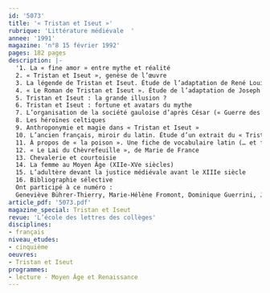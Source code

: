 ```yaml
---
id: '5073'
title: '« Tristan et Iseut »'
rubrique: 'Littérature médiévale  '
annee: '1991'
magazine: 'n°8 15 février 1992'
pages: 182 pages
description: |-
  '1. La « fine amor » entre mythe et réalité
  2. « Tristan et Iseut », genèse de l’œuvre
  3. La légende de Tristan et Iseut. Étude de l’adaptation de René Louis (troisième)
  4. « Le Roman de Tristan et Iseut ». Étude de l’adaptation de Joseph Bédier (cinquième)
  5. Tristan et Iseut : la grande illusion ?
  6. Tristan et Iseut : fortune et avatars du mythe
  7. L’organisation de la société gauloise d’après César (« Guerre des Gaules », livre 6, chapitres 13 et 14)
  8. Les héroïnes celtiques
  9. Anthroponymie et magie dans « Tristan et Iseut »
  10. L’ancien français, miroir du latin. Étude d’un extrait du « Tristan » de Béroul
  11. À propos de « la poison ». Une fiche de vocabulaire latin (… et français)
  12. « Le Lai du Chèvrefeuille », de Marie de France
  13. Chevalerie et courtoisie
  14. La femme au Moyen Âge (XIIe-XVe siècles)
  15. L’adultère devant la justice médiévale avant le XIIIe siècle
  16. Bibliographie sélective
  Ont participé à ce numéro :
  Geneviève Bührer-Thierry, Marie-Hélène Fromont, Dominique Guerrini, Jean-Yves Guillaumin, Pépin de Labarde, Marc Le Person, Gérard-Guy Mouchel, Bruno Rémy, Marie-Odette Schmitt-Ardizio, Jean-Pierre Tusseau et Philippe Walter'
article_pdf: '5073.pdf'
magazine_special: Tristan et Iseut
revue: 'L’école des lettres des collèges'
disciplines:
- français
niveau_etudes:
- cinquième
oeuvres:
- Tristan et Iseut
programmes:
- lecture - Moyen Âge et Renaissance
---
```

